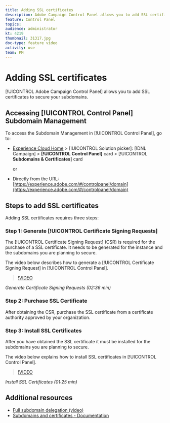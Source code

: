 ```yaml
---
title: Adding SSL certificates
description: Adobe Campaign Control Panel allows you to add SSL certificates to secure your subdomains.
feature: Control Panel
topics: 
audience: administrator
kt: 4219
thumbnail: 31317.jpg
doc-type: feature video
activity: use
team: PM
---
```


# Adding SSL certificates

[!UICONTROL Adobe Campaign Control Panel] allows you to add SSL certificates to secure your subdomains.

## Accessing [!UICONTROL Control Panel] Subdomain Management

To access the Subdomain Management in [!UICONTROL Control Panel], go to:

* [Experience Cloud Home](https://experience.adobe.com/#/home) > [!UICONTROL Solution picker]: [!DNL Campaign] > **[!UICONTROL Control Panel]** card > [!UICONTROL **Subdomains & Certificates**] card
  
  or
* Directly from the URL: [https://experience.adobe.com/#/controlpanel/domain](https://experience.adobe.com/#/controlpanel/domain)

## Steps to add SSL certificates

Adding SSL certificates requires three steps:

### Step 1: Generate [!UICONTROL Certificate Signing Requests]

The [!UICONTROL Certificate Signing Request] (CSR) is required for the purchase of a SSL certificate. It needs to be generated for the instance and the subdomains you are planning to secure.

The video below describes how to generate a [!UICONTROL Certificate Signing Request] in [!UICONTROL Control Panel].

>[!VIDEO](https://video.tv.adobe.com/v/31317?quality=12)

*Generate Certificate Signing Requests (02:36 min)*

### Step 2: Purchase SSL Certificate

After obtaining the CSR, purchase the SSL certificate from a certificate authority approved by your organization.

### Step 3: Install SSL Certificates

After you have obtained the SSL certificate it must be installed for the subdomains you are planning to secure.

The video below explains how to install SSL certificates in [!UICONTROL Control Panel].  

>[!VIDEO](https://video.tv.adobe.com/v/31166?quality=12)

*Install SSL Certificates (01:25 min)*

## Additional resources

* [Full subdomain delegation (video)](./subdomain-delegation.md)
* [Subdomains and certificates - Documentation](https://docs.adobe.com/content/help/en/control-panel/using/subdomains-and-certificates/renewing-subdomain-certificate.html)
